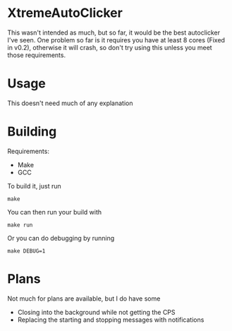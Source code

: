 # XtremeAutoClicker
This wasn't intended as much, but so far, it would be the best autoclicker I've seen.
One problem so far is it requires you have at least 8 cores (Fixed in v0.2), otherwise it will crash,
so don't try using this unless you meet those requirements.

# Usage
This doesn't need much of any explanation

# Building
Requirements:
- Make
- GCC

To build it, just run
```
make
```

You can then run your build with
```
make run
```

Or you can do debugging by running
```
make DEBUG=1
```

# Plans
Not much for plans are available, but I do have some

- Closing into the background while not getting the CPS
- Replacing the starting and stopping messages with notifications
